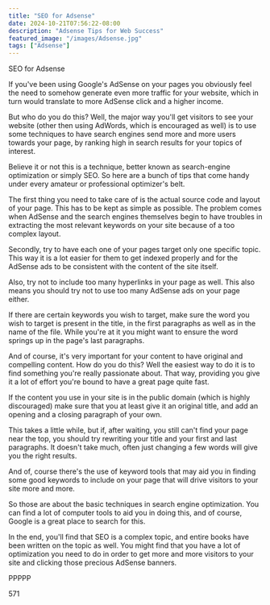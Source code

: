 ```yaml
---
title: "SEO for Adsense"
date: 2024-10-21T07:56:22-08:00
description: "Adsense Tips for Web Success"
featured_image: "/images/Adsense.jpg"
tags: ["Adsense"]
---
```


SEO for Adsense

If you've been using Google's AdSense on your pages you obviously feel the need to somehow generate even more traffic for your website, which in turn would translate to more AdSense click and a higher income.

But who do you do this? Well, the major way you'll get visitors to see your website (other then using AdWords, which is encouraged as well) is to use some techniques to have search engines send more and more users towards your page, by ranking high in search results for your topics of interest.

Believe it or not this is a technique, better known as search-engine optimization or simply SEO. So here are a bunch of tips that come handy under every amateur or professional optimizer's belt.

The first thing you need to take care of is the actual source code and layout of your page. This has to be kept as simple as possible. The problem comes when AdSense and the search engines themselves begin to have troubles in extracting the most relevant keywords on your site because of a too complex layout.

Secondly, try to have each one of your pages target only one specific topic. This way it is a lot easier for them to get indexed properly and for the AdSense ads to be consistent with the content of the site itself.

Also, try not to include too many hyperlinks in your page as well. This also means you should try not to use too many AdSense ads on your page either.

If there are certain keywords you wish to target, make sure the word you wish to target is present in the title, in the first paragraphs as well as in the name of the file. While you're at it you might want to ensure the word springs up in the page's last paragraphs.

And of course, it's very important for your content to have original and compelling content. How do you do this? Well the easiest way to do it is to find something you're really passionate about. That way, providing you give it a lot of effort you're bound to have a great page quite fast.

If the content you use in your site is in the public domain (which is highly discouraged) make sure that you at least give it an original title, and add an opening and a closing paragraph of your own.

This takes a little while, but if, after waiting, you still can't find your page near the top, you should try rewriting your title and your first and last paragraphs. It doesn't take much, often just changing a few words will give you the right results. 

And of, course there's the use of keyword tools that may aid you in finding some good keywords to include on your page that will drive visitors to your site more and more.

So those are about the basic techniques in search engine optimization. You can find a lot of computer tools to aid you in doing this, and of course, Google is a great place to search for this.

In the end, you'll find that SEO is a complex topic, and entire books have been written on the topic as well. You might find that you have a lot of optimization you need to do in order to get more and more visitors to your site and clicking those precious AdSense banners.

PPPPP

571

